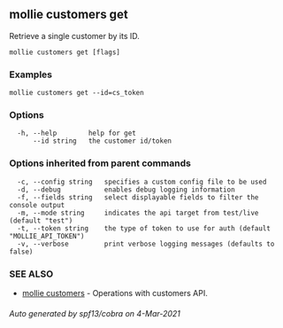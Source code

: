 ## mollie customers get

Retrieve a single customer by its ID.

```
mollie customers get [flags]
```

### Examples

```
mollie customers get --id=cs_token
```

### Options

```
  -h, --help        help for get
      --id string   the customer id/token
```

### Options inherited from parent commands

```
  -c, --config string   specifies a custom config file to be used
  -d, --debug           enables debug logging information
  -f, --fields string   select displayable fields to filter the console output
  -m, --mode string     indicates the api target from test/live (default "test")
  -t, --token string    the type of token to use for auth (default "MOLLIE_API_TOKEN")
  -v, --verbose         print verbose logging messages (defaults to false)
```

### SEE ALSO

* [mollie customers](mollie_customers.md)	 - Operations with customers API.

###### Auto generated by spf13/cobra on 4-Mar-2021
